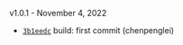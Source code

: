 v1.0.1 - November 4, 2022

* [`3b1eedc`](https://github.com/qs-coder/qingshi-release/commit/3b1eedc3a786259f65d1032ce07478be4b6b5b72) build: first commit (chenpenglei)


